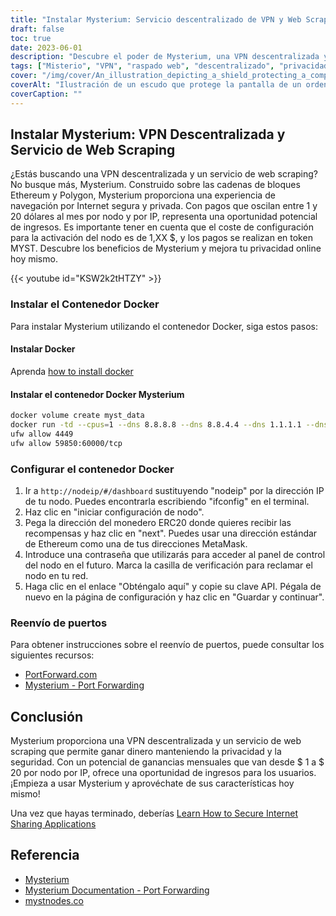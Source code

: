 ```yaml
---
title: "Instalar Mysterium: Servicio descentralizado de VPN y Web Scraping"
draft: false
toc: true
date: 2023-06-01
description: "Descubre el poder de Mysterium, una VPN descentralizada y un servicio de web scraping construido sobre tecnología blockchain, que ofrece navegación segura y oportunidades de ingresos."
tags: ["Misterio", "VPN", "raspado web", "descentralizado", "privacidad", "seguridad", "blockchain", "Ethereum", "Polígono", "navegación por internet", "oportunidad de ingresos", "Docker", "configuración", "reenvío de puertos", "VPN descentralizada", "servicio de raspado web", "navegación segura", "ganancias", "tecnología blockchain", "privacidad en línea", "Contenedor Docker", "configuración del nodo", "Dirección IP", "Monedero ERC20", "Dirección MetaMask", "Clave API", "instrucciones para el reenvío de puertos", "PortForward.com", "Documentación de Mysterium"]
cover: "/img/cover/An_illustration_depicting_a_shield_protecting_a_computer.png"
coverAlt: "Ilustración de un escudo que protege la pantalla de un ordenador, símbolo de una mayor privacidad y seguridad en línea."
coverCaption: ""
---
```


## Instalar Mysterium: VPN Descentralizada y Servicio de Web Scraping

¿Estás buscando una VPN descentralizada y un servicio de web scraping? No busque más, Mysterium. Construido sobre las cadenas de bloques Ethereum y Polygon, Mysterium proporciona una experiencia de navegación por Internet segura y privada. Con pagos que oscilan entre 1 y 20 dólares al mes por nodo y por IP, representa una oportunidad potencial de ingresos. Es importante tener en cuenta que el coste de configuración para la activación del nodo es de 1,XX $, y los pagos se realizan en token MYST. Descubre los beneficios de Mysterium y mejora tu privacidad online hoy mismo.

{{< youtube id="KSW2k2tHTZY" >}}

### Instalar el Contenedor Docker
Para instalar Mysterium utilizando el contenedor Docker, siga estos pasos:

#### Instalar Docker

Aprenda [how to install docker](https://simeononsecurity.com/other/creating-profitable-low-powered-crypto-miners/#installing-docker)

#### Instalar el contenedor Docker Mysterium

```bash
docker volume create myst_data
docker run -td --cpus=1 --dns 8.8.8.8 --dns 8.8.4.4 --dns 1.1.1.1 --dns 1.0.0.1 --dns 9.9.9.9 --hostname myst --cap-add NET_ADMIN --network=host -p 4449:4449 -p 59850-60000:59850-60000 --name myst --device=/dev/net/tun  -v myst_data:/var/lib/mysterium-node mysteriumnetwork/myst:latest --udp.ports=59850:60000 service --agreed-terms-and-conditions
ufw allow 4449
ufw allow 59850:60000/tcp
```
### Configurar el contenedor Docker

1. Ir a `http://nodeip/#/dashboard` sustituyendo "nodeip" por la dirección IP de tu nodo. Puedes encontrarla escribiendo "ifconfig" en el terminal.
2. Haz clic en "iniciar configuración de nodo".
3. Pega la dirección del monedero ERC20 donde quieres recibir las recompensas y haz clic en "next". Puedes usar una dirección estándar de Ethereum como una de tus direcciones MetaMask.
4. Introduce una contraseña que utilizarás para acceder al panel de control del nodo en el futuro. Marca la casilla de verificación para reclamar el nodo en tu red.
5. Haga clic en el enlace "Obténgalo aquí" y copie su clave API. Pégala de nuevo en la página de configuración y haz clic en "Guardar y continuar".

### Reenvío de puertos

Para obtener instrucciones sobre el reenvío de puertos, puede consultar los siguientes recursos:

- [PortForward.com](https://portforward.com/)
- [Mysterium - Port Forwarding](https://docs.mysterium.network/troubleshooting/port-forwarding)

## Conclusión

Mysterium proporciona una VPN descentralizada y un servicio de web scraping que permite ganar dinero manteniendo la privacidad y la seguridad. Con un potencial de ganancias mensuales que van desde $ 1 a $ 20 por nodo por IP, ofrece una oportunidad de ingresos para los usuarios. ¡Empieza a usar Mysterium y aprovéchate de sus características hoy mismo!

Una vez que hayas terminado, deberías [Learn How to Secure Internet Sharing Applications](https://simeononsecurity.com/other/how-to-secure-internet-sharing-applications/)

## Referencia

- [Mysterium](https://www.mysterium.network/)
- [Mysterium Documentation - Port Forwarding](https://docs.mysterium.network/troubleshooting/port-forwarding)
- [mystnodes.co](https://mystnodes.co/?referral_code=dZxIcDEWgjh8b5kviefiC7RFBInonroaPFHr2ztm)
